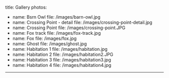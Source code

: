 title: Gallery
photos:
  - name: Bsrn Owl
    file: /images/barn-owl.jpg
  - name: Crossing Point - detail
    file: /images/crossing-point-detail.jpg
  - name: Crossing Point
    file: /images/crossing-point.JPG
  - name: Fox track
    file: /images/fox-track.jpg
  - name: Fox
    file: /images/fox.jpg
  - name: Ghost 
    file: /images/ghost.jpg
  - name: Habitation 1
    file: /images/habitation.jpg
  - name: Habitation 2
    file: /images/habitation2.JPG
  - name: Habitation 3
    file: /images/habitation3.jpg
  - name: Habitation 4
    file: /images/habitation4.jpg
---
